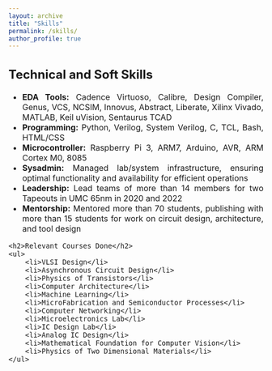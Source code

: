 ```yaml
---
layout: archive
title: "Skills"
permalink: /skills/
author_profile: true
---
```


<div style="text-align: justify; font-size: 16px;">
    <h2>Technical and Soft Skills</h2>
    <ul>
        <li><strong>EDA Tools:</strong> Cadence Virtuoso, Calibre, Design Compiler, Genus, VCS, NCSIM, Innovus, Abstract, Liberate, Xilinx Vivado, MATLAB, Keil uVision, Sentaurus TCAD</li>
        <li><strong>Programming:</strong> Python, Verilog, System Verilog, C, TCL, Bash, HTML/CSS</li>
        <li><strong>Microcontroller:</strong> Raspberry Pi 3, ARM7, Arduino, AVR, ARM Cortex M0, 8085</li>
        <li><strong>Sysadmin:</strong> Managed lab/system infrastructure, ensuring optimal functionality and availability for efficient operations</li>
        <li><strong>Leadership:</strong> Lead teams of more than 14 members for two Tapeouts in UMC 65nm in 2020 and 2022</li>
        <li><strong>Mentorship:</strong> Mentored more than 70 students, publishing with more than 15 students for work on circuit design, architecture, and tool design</li>
    </ul>
    
    <h2>Relevant Courses Done</h2>
    <ul>
        <li>VLSI Design</li>
        <li>Asynchronous Circuit Design</li>
        <li>Physics of Transistors</li>
        <li>Computer Architecture</li>
        <li>Machine Learning</li>
        <li>MicroFabrication and Semiconductor Processes</li>
        <li>Computer Networking</li>
        <li>Microelectronics Lab</li>
        <li>IC Design Lab</li>
        <li>Analog IC Design</li>
        <li>Mathematical Foundation for Computer Vision</li>
        <li>Physics of Two Dimensional Materials</li>
    </ul>
</div>


 

